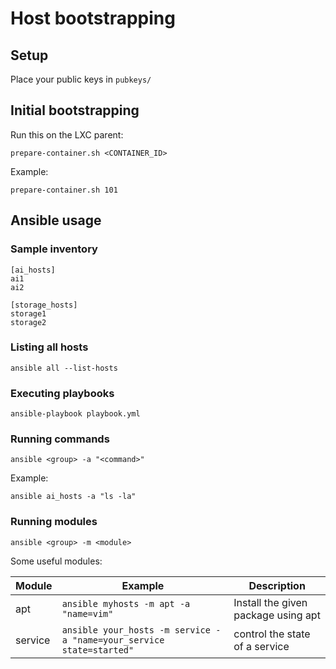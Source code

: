 # Host bootstrapping

## Setup

Place your public keys in `pubkeys/`

## Initial bootstrapping

Run this on the LXC parent:

```
prepare-container.sh <CONTAINER_ID>
```

Example:

```
prepare-container.sh 101
```

## Ansible usage

### Sample inventory

```
[ai_hosts]
ai1
ai2

[storage_hosts]
storage1
storage2
```

### Listing all hosts

```
ansible all --list-hosts
```

### Executing playbooks

```
ansible-playbook playbook.yml
```

### Running commands

```
ansible <group> -a "<command>"
```

Example:

```
ansible ai_hosts -a "ls -la"
```

### Running modules

```
ansible <group> -m <module>
```

Some useful modules:

| Module  | Example                                                              | Description                         |
|---------|----------------------------------------------------------------------|-------------------------------------|
| apt     | `ansible myhosts -m apt -a "name=vim"`                               | Install the given package using apt |
| service | `ansible your_hosts -m service -a "name=your_service state=started"` | control the state of a service      |
